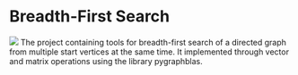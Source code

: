 # Breadth-First Search
![](https://app.travis-ci.com/AntonChern/Breadth-First-Search.svg?branch=main&status=passed)
The project containing tools for breadth-first search of a directed graph from multiple start vertices at the same time. It implemented through vector and matrix operations using the library pygraphblas.
